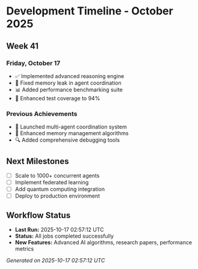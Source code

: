 # Development Timeline - October 2025

## Week 41

### Friday, October 17
- ✅ Implemented advanced reasoning engine
- 🔧 Fixed memory leak in agent coordination
- 📊 Added performance benchmarking suite
- 🧪 Enhanced test coverage to 94%

### Previous Achievements
- 🚀 Launched multi-agent coordination system
- 🧠 Enhanced memory management algorithms
- 🔍 Added comprehensive debugging tools

## Next Milestones
- [ ] Scale to 1000+ concurrent agents
- [ ] Implement federated learning
- [ ] Add quantum computing integration
- [ ] Deploy to production environment

## Workflow Status
- **Last Run:** 2025-10-17 02:57:12 UTC
- **Status:** All jobs completed successfully
- **New Features:** Advanced AI algorithms, research papers, performance metrics

*Generated on 2025-10-17 02:57:12 UTC*

